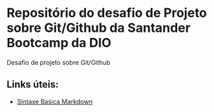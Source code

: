 # Repositório do desafio de Projeto sobre Git/Github da Santander Bootcamp da DIO
Desafio de projeto sobre Git/Github

## Links úteis:
 - [Sintaxe Basica Markdown](https://www.markdownguide.org/basic-syntax/)
